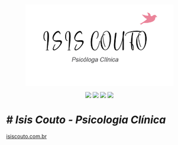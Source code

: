 <p align="center"><img src="assets/image/logo/nome_preto.png" width="400"></p>

<p align="center">
<a href="https://jekyllrb.com/"><img src="https://img.shields.io/badge/jekyll-3.8v-success.svg"/></a> 
<a href="https://pages.github.com/"><img src="https://img.shields.io/badge/hosting-github pages-green.svg"/></a> 
<a href="https://rubytogether.org/?source=rubygems"><img src="https://img.shields.io/badge/ruby-2.7v-blue"/></a> 
<a href="https://getbootstrap.com/docs/5.0/layout/containers/"><img src="https://img.shields.io/badge/bootstrap-5v-blueviolet"/></a> 
</p>

# *# Isis Couto - Psicologia Clínica*
<a href="https://isiscouto.com.br">isiscouto.com.br</a>
